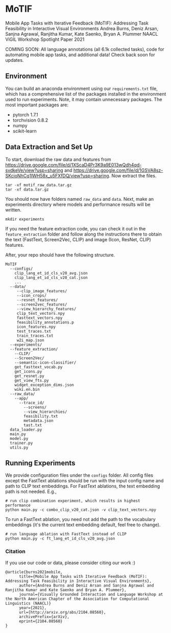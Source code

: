 # MoTIF
Mobile App Tasks with Iterative Feedback (MoTIF): Addressing Task Feasibility in Interactive Visual Environments
Andrea Burns, Deniz Arsan, Sanjna Agrawal, Ranjitha Kumar, Kate Saenko, Bryan A. Plummer
NAACL ViGIL Workshop Spotlight Paper 2021

COMING SOON: All language annotations (all 6.1k collected tasks), code for automating mobile app tasks, and additional data! Check back soon for updates. 

## Environment
You can build an anaconda environment using our `requirements.txt` file, which has a comprehensive list of the packages installed in the environment used to run experiments. Note, it may contain unnecessary packages. The most important packages are:
* pytorch 1.7.1
* torchvision 0.8.2
* numpy 
* scikit-learn

## Data Extraction and Set Up
To start, download the raw data and features from https://drive.google.com/file/d/1XScaD4Pr3K9a9E013wQdh4qd-svdkeVe/view?usp=sharing and https://drive.google.com/file/d/1GSVA8sz-SKcioNhCq1lWH58x_u5FXfDQ/view?usp=sharing. Now extract the files.
```
tar -xf motif_raw_data.tar.gz
tar -xf data.tar.gz
```

You should now have folders named `raw_data` and `data`. Next, make an experiments directory where models and performance results will be written.

```
mkdir experiments
```

If you need the feature extraction code, you can check it out in the `feature_extraction` folder and follow along the instructions there to obtain the text (FastText, Screen2Vec, CLIP) and image (Icon, ResNet, CLIP) features.

After, your repo should have the following structure.
```
MoTIF
  --configs/
    clip_lang_et_id_cls_v20_avg.json
    clip_lang_et_id_cls_v20_cat.json
    ...
  --data/
     --clip_image_features/
     --icon_crops/
     --resnet_features/
     --screen2vec_features/
     --view_hierarchy_features/
     clip_text_vectors.npy
     fasttext_vectors.npy
     feasibility_annotations.p
     icon_features.npy
     test_traces.txt
     train_traces.txt
     w2i_map.json
  --experiments/
  --feature_extraction/
    --CLIP/
    --Screen2Vec/
    --semantic-icon-classifier/
    get_fasttext_vocab.py
    get_icons.py
    get_resnet.py
    get_view_fts.py
    widget_exception_dims.json
    wiki.en.bin
  --raw_data/
    --app/
      --trace_id/
        --screens/
        --view_hierarchies/
        feasibility.txt
        metadata.json
        tast.txt
  data_loader.py
  main.py
  model.py
  trainer.py
  utils.py
```

## Running Experiments
We provide configuration files under the `configs` folder. All config files except the FastText ablations should be run with the input config name and path to CLIP text embeddings. For FastText ablations, the text embedding path is not needed. E.g.,

```
# run clip combination experiment, which results in highest performance
python main.py -c combo_clip_v20_cat.json -v clip_text_vectors.npy
```

To run a FastText ablation, you need not add the path to the vocabulary embeddings (it's the current text embedding default, feel free to change).

```
# run language ablation with FastText instead of CLIP
python main.py -c ft_lang_et_id_cls_v20_avg.json
```

### Citation
If you use our code or data, please consider citing our work :)
```
@article{burns2021mobile,
      title={Mobile App Tasks with Iterative Feedback (MoTIF): Addressing Task Feasibility in Interactive Visual Environments}, 
      author={Andrea Burns and Deniz Arsan and Sanjna Agrawal and Ranjitha Kumar and Kate Saenko and Bryan A. Plummer},
      journal={Visually Grounded Interaction and Language Workshop at the North American Chapter of the Association for Computational Linguistics (NAACL)}
      year={2021},
      url={http://arxiv.org/abs/2104.08560},
      archivePrefix={arXiv},
      eprint={2104.08560}
}
```
